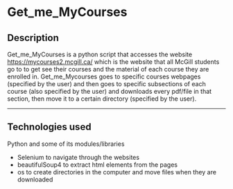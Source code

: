 # Get_me_MyCourses
##
## Description
Get_me_MyCourses is a python script that accesses the website https://mycourses2.mcgill.ca/ which is the website that all McGill students go to to get see their courses and the material of each course they are enrolled in.
Get_me_Mycourses goes to specific courses webpages (specified by the user) and then goes to specific subsections of each course (also specified by the user) and downloads every pdf/file in that section, then move it to a certain directory (specified by the user). 

---

## Technologies used
Python and some of its modules/libraries
- Selenium to navigate through the websites
- beautifulSoup4 to extract html elements from the pages
- os to create directories in the computer and move files when they are downloaded
<!-- ---

## Setup


---

## Usage -->


